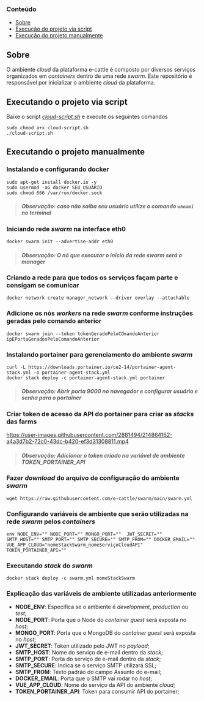 ### Conteúdo
- [Sobre](#sobre)
- [Execução do projeto via script](#executando-o-projeto-via-script)
- [Execução do projeto manualmente](#executando-o-projeto-manualmente)

## Sobre
O ambiente *cloud* da plataforma e-cattle é composto por diversos serviços organizados em *containers* dentro de uma rede *swarm*.
Este repositório é responsável por inicializar o ambiente *cloud* da plataforma. 

## Executando o projeto via script
Baixe o script *[cloud-script.sh](https://github.com/e-cattle/swarm/blob/main/cloud-script.sh)* e execute os seguintes comandos
```
sudo chmod a+x cloud-script.sh
./cloud-script.sh
```

## Executando o projeto manualmente

### Instalando e configurando docker

```
sudo apt-get install docker.io -y
sudo usermod -aG docker SEU_USUÁRIO
sudo chmod 666 /var/run/docker.sock
```
>##### Observação: caso não saiba seu usuário utilize o comando ```whoami``` no terminal  


### Iniciando rede *swarm* na interface eth0

```
docker swarm init --advertise-addr eth0
```
>##### Observação: O nó que executar o início da rede *swarm* será o *manager*

### Criando a rede para que todos os serviços façam parte e consigam se comunicar
```
docker network create manager_network --driver overlay --attachable 
```

### Adicione os nós *workers* na rede *swarm* conforme instruções geradas pelo comando anterior   
```
docker swarm join --token tokenGeradoPeloCOmandoAnterior ipEPortaGeradosPeloComandoAnterior
```

### Instalando portainer para gerenciamento do ambiente *swarm*
```
curl -L https://downloads.portainer.io/ce2-14/portainer-agent-stack.yml -o portainer-agent-stack.yml
docker stack deploy -c portainer-agent-stack.yml portainer
```
>##### Observação: Abrir porta 9000 no navegador e configurar usuário e senha para o portainer

### Criar token de acesso da API do portainer para criar as *stacks* das farms
https://user-images.githubusercontent.com/2881494/214864162-a4a3d7b2-72c0-43dc-b420-ef3d31308811.mp4
>##### Observação: Adicionar o token criado na variável de ambiente TOKEN_PORTAINER_API

### Fazer *download* do arquivo de configuração do ambiente *swarm*
```
wget https://raw.githubusercontent.com/e-cattle/swarm/main/swarm.yml
```

### Configurando variáveis de ambiente que serão utilizadas na rede *swarm* pelos *containers*
```
env NODE_ENV="" NODE_PORT="" MONGO_PORT=""  JWT_SECRET=""  
SMTP_HOST="" SMTP_PORT="" SMTP_SECURE="" SMTP_FROM="" DOCKER_EMAIL=""
VUE_APP_CLOUD="nomeStackSwarm_nomeServiçoCloudAPI" TOKEN_PORTAINER_API=""
```

### Executando *stack* do *swarm*
```
docker stack deploy -c swarm.yml nomeStackSwarm
```

### Explicação das variáveis de ambiente utilizadas anteriormente

- **NODE_ENV**: Especifica se o ambiente é *development*, *production* ou *test*;
- **NODE_PORT**: Porta que o Node do *container guest* será exposta no *host*;
- **MONGO_PORT**: Porta que o MongoDB do *container guest* será exposta no *host*;
- **JWT_SECRET**: Token utilizado pelo JWT no *payload*;
- **SMTP_HOST**: Nome do serviço de e-mail dentro da *stack*;
- **SMTP_PORT**: Porta do serviço de e-mail dentro da *stack*;
- **SMTP_SECURE**: Indica se o serviço SMTP utilizará SSL;
- **SMTP_FROM**: Texto padrão do campo Assunto do e-mail;
- **DOCKER_EMAIL**: Porta que o SMTP vai rodar no *host*;
- **VUE_APP_CLOUD**: Nome do serviço da API do ambiente *cloud*;
- **TOKEN_PORTAINER_API**: Token para consumir API do portainer;

